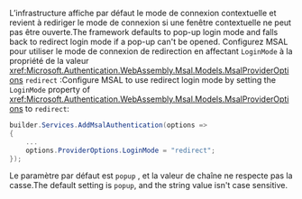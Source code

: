 <span data-ttu-id="f01c3-101">L’infrastructure affiche par défaut le mode de connexion contextuelle et revient à rediriger le mode de connexion si une fenêtre contextuelle ne peut pas être ouverte.</span><span class="sxs-lookup"><span data-stu-id="f01c3-101">The framework defaults to pop-up login mode and falls back to redirect login mode if a pop-up can't be opened.</span></span> <span data-ttu-id="f01c3-102">Configurez MSAL pour utiliser le mode de connexion de redirection en affectant `LoginMode` à la propriété de la valeur <xref:Microsoft.Authentication.WebAssembly.Msal.Models.MsalProviderOptions> `redirect` :</span><span class="sxs-lookup"><span data-stu-id="f01c3-102">Configure MSAL to use redirect login mode by setting the `LoginMode` property of <xref:Microsoft.Authentication.WebAssembly.Msal.Models.MsalProviderOptions> to `redirect`:</span></span>

```csharp
builder.Services.AddMsalAuthentication(options =>
{
    ...
    options.ProviderOptions.LoginMode = "redirect";
});
```

<span data-ttu-id="f01c3-103">Le paramètre par défaut est `popup` , et la valeur de chaîne ne respecte pas la casse.</span><span class="sxs-lookup"><span data-stu-id="f01c3-103">The default setting is `popup`, and the string value isn't case sensitive.</span></span>
